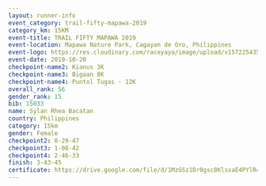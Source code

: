 ```yaml
---
layout: runner-info 
event_category: trail-fifty-mapawa-2019 
category_km: 15KM 
event-title: TRAIL FIFTY MAPAWA 2019  
event-location: Mapawa Nature Park, Cagayan de Oro, Philippines 
event-logo: https://res.cloudinary.com/raceyaya/image/upload/v1572254355/logo/trail-fifty-mapawa_fizjmb.jpg 
event-date: 2019-10-20 
checkpoint-name2: Kianus 3K 
checkpoint-name3: Bigaan 8K 
checkpoint-name4: Puntol Tugas - 12K 
overall_rank: 56
gender_rank: 15
bib: 15033
name: Sylan Rhea Bacatan
country: Philippines
category: 15km
gender: Female
checkpoint2: 0-29-47
checkpoint3: 1-08-42
checkpoint4: 2-46-33
finish: 3-43-45
certificate: https://drive.google.com/file/d/1MzGSz1Dr0gsc8KlsxaE4PYlR40-vCDLX/view?usp=sharing
---
```

